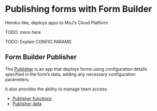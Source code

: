 # Publishing forms with Form Builder

Heroku-like, deploys apps to MoJ’s Cloud Platform

TODO: more here

TODO: Explain CONFIG PARAMS

## Form Builder Publisher

The [Publisher](https://github.com/ministryofjustice/fb-publisher) is an app that deploys forms using configuration details specified in the form’s data, adding any necessary configuration parameters.

It also provides the ability to manage team access.

- [Publisher functions](publisher--functions.md)
- [Publisher data](publisher--data.md)
